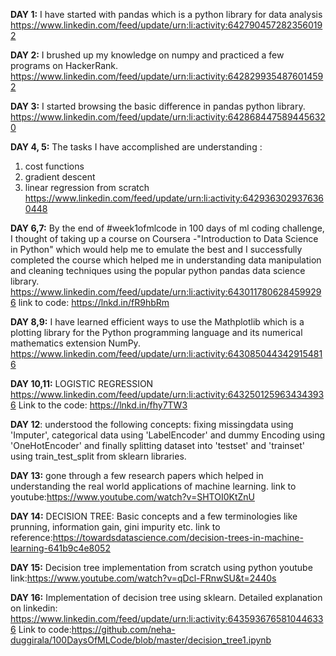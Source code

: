 
**DAY 1:**
I have started with pandas  which is a python library for data  analysis
https://www.linkedin.com/feed/update/urn:li:activity:6427904572823560192


**DAY 2:**
I brushed up my knowledge on numpy  and practiced a few programs on HackerRank.
https://www.linkedin.com/feed/update/urn:li:activity:6428299354876014592


**DAY 3:**
 I started browsing the basic difference in pandas python library.
 https://www.linkedin.com/feed/update/urn:li:activity:6428684475894456320
 
 
**DAY 4, 5:**
The tasks I have accomplished are understanding :
1. cost functions
2. gradient descent
3. linear regression from scratch
 https://www.linkedin.com/feed/update/urn:li:activity:6429363029376360448
 
 
 **DAY 6,7:**
By the end of #week1ofmlcode in 100 days of ml coding challenge,  I thought of taking up a course on Coursera -"Introduction to Data Science in Python" which would help me to emulate the best and I successfully completed the course which helped me in understanding data manipulation and cleaning techniques using the popular python pandas data science library.
https://www.linkedin.com/feed/update/urn:li:activity:6430117806284599296
link to code: https://lnkd.in/fR9hbRm


**DAY 8,9:**
I have learned efficient ways to use the Mathplotlib which is a plotting library for the Python programming language and its numerical mathematics extension NumPy.
https://www.linkedin.com/feed/update/urn:li:activity:6430850443429154816


**DAY 10,11:**
LOGISTIC REGRESSION
https://www.linkedin.com/feed/update/urn:li:activity:6432501259634343936
Link to the code: https://lnkd.in/fhy7TW3


**DAY 12**:
understood the following concepts:
fixing missingdata using 'Imputer', categorical data using 'LabelEncoder' and dummy Encoding using 'OneHotEncoder' and finally splitting dataset into 'testset' and 'trainset' using train_test_split from sklearn libraries.


**DAY 13:**
gone through a few research papers which helped in understanding the real world applications of machine learning.
link to youtube:https://www.youtube.com/watch?v=SHTOI0KtZnU


**DAY 14:**
DECISION TREE: Basic concepts and a few terminologies like prunning, information gain, gini impurity etc.
link to reference:https://towardsdatascience.com/decision-trees-in-machine-learning-641b9c4e8052


**DAY 15:**
Decision tree implementation from scratch using python
youtube link:https://www.youtube.com/watch?v=qDcl-FRnwSU&t=2440s


**DAY 16:**
Implementation of decision tree using sklearn.
Detailed explanation on linkedin: https://www.linkedin.com/feed/update/urn:li:activity:6435936765810446336
Link to code:https://github.com/neha-duggirala/100DaysOfMLCode/blob/master/decision_tree1.ipynb
